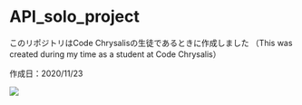 # API_solo_project
このリポジトリはCode Chrysalisの生徒であるときに作成しました
（This was created during my time as a student at Code Chrysalis）

作成日：2020/11/23

![](https://i.gyazo.com/d10ebfa101ff10c5abf603ec01959bbc.png)
